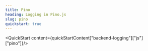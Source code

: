 ```yaml
---
title: Pino
heading: Logging in Pino.js
slug: pino
quickstart: true
---
```


<QuickStart content={quickStartContent["backend-logging"]["js"]["pino"]}/>

